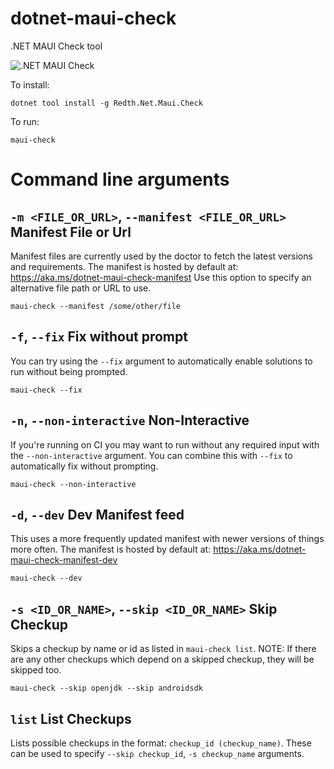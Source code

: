 
# dotnet-maui-check
.NET MAUI Check tool

![.NET MAUI Check](https://user-images.githubusercontent.com/271950/111553662-3c65a480-875b-11eb-9e67-3738d3f7e0ad.gif)


To install:
```
dotnet tool install -g Redth.Net.Maui.Check
```

To run:
```
maui-check
```

# Command line arguments

## `-m <FILE_OR_URL>`, `--manifest <FILE_OR_URL>` Manifest File or Url

Manifest files are currently used by the doctor to fetch the latest versions and requirements.
The manifest is hosted by default at: https://aka.ms/dotnet-maui-check-manifest
Use this option to specify an alternative file path or URL to use.

```
maui-check --manifest /some/other/file
```

## `-f`, `--fix` Fix without prompt

You can try using the `--fix` argument to automatically enable solutions to run without being prompted.

```
maui-check --fix
```

## `-n`, `--non-interactive` Non-Interactive

If you're running on CI you may want to run without any required input with the `--non-interactive` argument.  You can combine this with `--fix` to automatically fix without prompting.

```
maui-check --non-interactive
```

## `-d`, `--dev` Dev Manifest feed

This uses a more frequently updated manifest with newer versions of things more often.
The manifest is hosted by default at: https://aka.ms/dotnet-maui-check-manifest-dev

```
maui-check --dev
```

## `-s <ID_OR_NAME>`, `--skip <ID_OR_NAME>` Skip Checkup

Skips a checkup by name or id as listed in `maui-check list`.
NOTE: If there are any other checkups which depend on a skipped checkup, they will be skipped too. 

```
maui-check --skip openjdk --skip androidsdk
```

## `list` List Checkups

Lists possible checkups in the format: `checkup_id (checkup_name)`.
These can be used to specify `--skip checkup_id`, `-s checkup_name` arguments.
